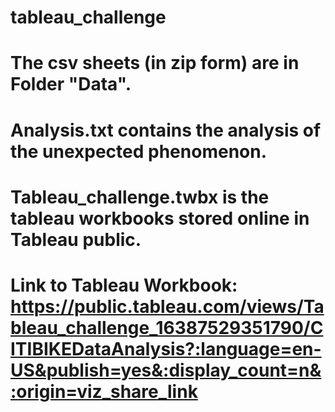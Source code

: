 # tableau_challenge

# The csv sheets (in zip form) are in Folder "Data". </br>
# Analysis.txt contains the analysis of the unexpected phenomenon. </br>
# Tableau_challenge.twbx is the tableau workbooks stored online in Tableau public. </br>

# Link to Tableau Workbook: https://public.tableau.com/views/Tableau_challenge_16387529351790/CITIBIKEDataAnalysis?:language=en-US&publish=yes&:display_count=n&:origin=viz_share_link